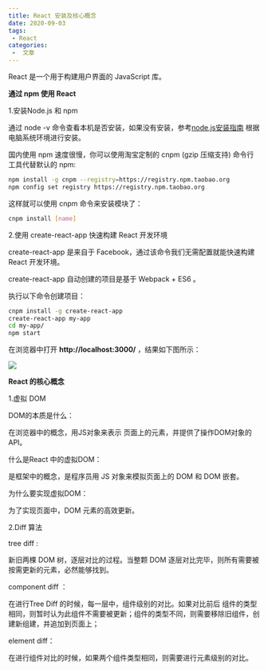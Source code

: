 ```yaml
---
title: React 安装及核心概念
date: 2020-09-03
tags:
 - React
categories:
 -  文章
---
```


React 是一个用于构建用户界面的 JavaScript 库。

**通过 npm 使用 React**

1.安装Node.js 和 npm

通过 node -v 命令查看本机是否安装，如果没有安装，参考[node.js安装指南](https://nodejs.org/zh-cn/download/) 根据电脑系统环境进行安装。

国内使用 npm 速度很慢，你可以使用淘宝定制的 cnpm (gzip 压缩支持) 命令行工具代替默认的 npm:

``` bash
npm install -g cnpm --registry=https://registry.npm.taobao.org
npm config set registry https://registry.npm.taobao.org
```

这样就可以使用 cnpm 命令来安装模块了：

``` bash
cnpm install [name]
```

2.使用 create-react-app 快速构建 React 开发环境

create-react-app 是来自于 Facebook，通过该命令我们无需配置就能快速构建 React 开发环境。

create-react-app 自动创建的项目是基于 Webpack + ES6 。

执行以下命令创建项目：

```  bash
cnpm install -g create-react-app
create-react-app my-app
cd my-app/
npm start
```

在浏览器中打开 **http://localhost:3000/** ，结果如下图所示：

![](https://7376-svip9-1258873690.tcb.qcloud.la/uploads/1593654574558.png)

**React 的核心概念**

1.虚拟 DOM

DOM的本质是什么：

在浏览器中的概念，用JS对象来表示 页面上的元素，并提供了操作DOM对象的API。

什么是React 中的虚拟DOM：

是框架中的概念，是程序员用 JS 对象来模拟页面上的 DOM 和 DOM 嵌套。

为什么要实现虚拟DOM：

为了实现页面中，DOM 元素的高效更新。

2.Diff 算法

tree diff :

新旧两棵 DOM 树，逐层对比的过程。当整颗 DOM 逐层对比完毕，则所有需要被按需更新的元素，必然能够找到。

component diff ：

在进行Tree Diff 的时候，每一层中，组件级别的对比。如果对比前后 组件的类型相同，则暂时认为此组件不需要被更新；组件的类型不同，则需要移除旧组件，创建新组建，并追加到页面上；

element diff：

在进行组件对比的时候，如果两个组件类型相同，则需要进行元素级别的对比。
